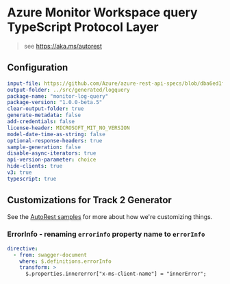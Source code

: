 # Azure Monitor Workspace query TypeScript Protocol Layer

> see https://aka.ms/autorest

## Configuration

```yaml
input-file: https://github.com/Azure/azure-rest-api-specs/blob/dba6ed1f03bda88ac6884c0a883246446cc72495/specification/operationalinsights/data-plane/Microsoft.OperationalInsights/preview/2021-05-19_Preview/OperationalInsights.json
output-folder: ../src/generated/logquery
package-name: "monitor-log-query"
package-version: "1.0.0-beta.5"
clear-output-folder: true
generate-metadata: false
add-credentials: false
license-header: MICROSOFT_MIT_NO_VERSION
model-date-time-as-string: false
optional-response-headers: true
sample-generation: false
disable-async-iterators: true
api-version-parameter: choice
hide-clients: true
v3: true
typescript: true
```

## Customizations for Track 2 Generator

See the [AutoRest samples](https://github.com/Azure/autorest/tree/master/Samples/3b-custom-transformations)
for more about how we're customizing things.

### ErrorInfo - renaming `errorinfo` property name to `errorInfo`

```yaml
directive:
  - from: swagger-document
    where: $.definitions.errorInfo
    transform: >
      $.properties.innererror["x-ms-client-name"] = "innerError";
```
